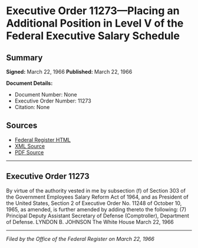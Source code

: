 # Executive Order 11273—Placing an Additional Position in Level V of the Federal Executive Salary Schedule

## Summary

**Signed:** March 22, 1966
**Published:** March 22, 1966

**Document Details:**
- Document Number: None
- Executive Order Number: 11273
- Citation: None

## Sources
- [Federal Register HTML](https://www.presidency.ucsb.edu/documents/executive-order-11273-placing-additional-position-level-v-the-federal-executive-salary)
- [XML Source](None)
- [PDF Source](None)

---

## Executive Order 11273

By virtue of the authority vested in me by subsection (f) of Section 303 of the Government Employees Salary Reform Act of 1964, and as President of the United States, Section 2 of Executive Order No. 11248 of October 10, 1965, as amended, is further amended by adding thereto the following:
    (7) Principal Deputy Assistant Secretary of Defense (Comptroller), Department of Defense.
LYNDON B. JOHNSON
The White House
March 22, 1966

---

*Filed by the Office of the Federal Register on March 22, 1966*
